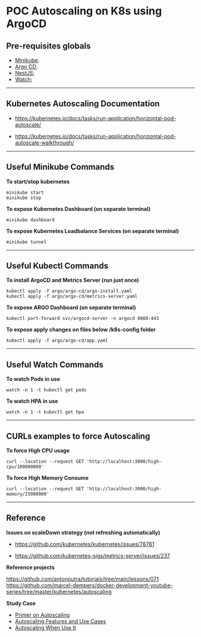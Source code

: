 # POC Autoscaling on K8s using ArgoCD

## Pre-requisites globals

- [Minikube](https://minikube.sigs.k8s.io/docs/start/);
- [Argo CD](https://argo-cd.readthedocs.io/en/stable/);
- [NestJS](https://docs.nestjs.com/);
- [Watch](https://formulae.brew.sh/formula/watch);

---

## Kubernetes Autoscaling Documentation

- https://kubernetes.io/docs/tasks/run-application/horizontal-pod-autoscale/

- https://kubernetes.io/docs/tasks/run-application/horizontal-pod-autoscale-walkthrough/

---

## Useful Minikube Commands

**To start/stop kubernetes**

```
minikube start
minikube stop
```

**To expose Kubernetes Dashboard (on separate terminal)**

`minikube dashboard`

**To expose Kubernetes Loadbalance Services (on separate terminal)**

`minikube tunnel`

---

## Useful Kubectl Commands

**To install ArgoCD and Metrics Server (run just once)**

```
kubectl apply -f argo/argo-cd/argo-install.yaml
kubectl apply -f argo/argo-cd/metrics-server.yaml
```

**To expose ARGO Dashboard (on separate terminal)**

`kubectl port-forward svc/argocd-server -n argocd 8080:443`

**To expose apply changes on files below /k8s-config folder**

`kubectl apply -f argo/argo-cd/app.yaml`

---

## Useful Watch Commands

**To watch Pods in use**

`watch -n 1 -t kubectl get pods`

**To watch HPA in use**

`watch -n 1 -t kubectl get hpa`

---

## CURLs examples to force Autoscaling

**To force High CPU usage**

```
curl --location --request GET 'http://localhost:3000/high-cpu/100000000'
```

**To force High Memory Consume**

```
curl --location --request GET 'http://localhost:3000/high-memory/25000000'
```

---

## Reference

**__Issues on scaleDown strategy__ (not refreshing automatically)**

- https://github.com/kubernetes/kubernetes/issues/78761

- https://github.com/kubernetes-sigs/metrics-server/issues/237


**Reference projects**

https://github.com/antonputra/tutorials/tree/main/lessons/071
https://github.com/marcel-dempers/docker-development-youtube-series/tree/master/kubernetes/autoscaling

**Study Case**

- [Primer on Autoscaling](https://medium.com/expedia-group-tech/autoscaling-in-kubernetes-a-primer-on-autoscaling-7b8f0f95a928)
- [Autoscaling Features and Use Cases](https://medium.com/expedia-group-tech/autoscaling-in-kubernetes-options-features-and-use-cases-c8a6ce145957)
- [Autoscaling When Use It](https://medium.com/expedia-group-tech/autoscaling-in-kubernetes-why-doesnt-the-horizontal-pod-autoscaler-work-for-me-5f0094694054)
